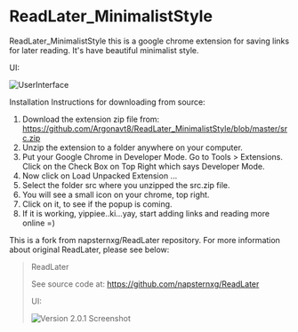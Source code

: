 # ReadLater_MinimalistStyle

ReadLater_MinimalistStyle this is a google chrome extension for saving links for later reading. It's have beautiful minimalist style.

UI:

![UserInterface](https://raw.githubusercontent.com/Argonavt8/ReadLater_MinimalistStyle/master/Screenshot.jpg)

Installation Instructions for downloading from source:
1. Download the extension zip file from: https://github.com/Argonavt8/ReadLater_MinimalistStyle/blob/master/src.zip
 2. Unzip the extension to a folder anywhere on your computer. 
 3. Put your Google Chrome in Developer Mode. Go to Tools > Extensions. Click on the Check Box on Top Right which says Developer Mode.
 4. Now click on Load Unpacked Extension ...
 5. Select the folder src where you unzipped the src.zip file. 
 6. You will see a small icon on your chrome, top right. 
 7. Click on it, to see if the popup is coming.
 8. If it is working, yippiee..ki...yay, start adding links and reading more online =)

This is a fork from napsternxg/ReadLater repository. For more information about original ReadLater, please see below:

>ReadLater
>
>See source code at: https://github.com/napsternxg/ReadLater
>
>UI:
>
>![Version 2.0.1 Screenshot](http://napsternxg.github.io/ReadLater/images/Screenshot_2_0_1.JPG)
